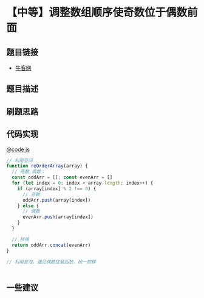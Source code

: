 # 【中等】调整数组顺序使奇数位于偶数前面

## 题目链接

- [牛客网]()


## 题目描述

## 刷题思路

## 代码实现

@[code js](@code/algorithm/sword-point/排列/reOrderArray.js)

```js
// 利用空间
function reOrderArray(array) {
  // 奇数,偶数；
  const oddArr = []; const evenArr = []
  for (let index = 0; index < array.length; index++) {
    if (array[index] % 2 !== 0) {
      // 奇数
      oddArr.push(array[index])
    } else {
      // 偶数
      evenArr.push(array[index])
    }
  }

  // 拼接
  return oddArr.concat(evenArr)
}

// 利用冒泡，遇见偶数往最后放，统一前移



```

## 一些建议
